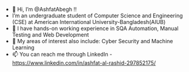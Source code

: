 - 👋 Hi, I’m @AshfatAbegh !!
-    I’m an undergraduate student of Computer Science and Engineering (CSE) at 
     American International University-Bangladesh(AIUB)
- 🌱 I have hands-on working experience in SQA Automation, Manual Testing and Web Development 
- 💞️ My areas of interest also include: Cyber Security and Machine Learning
- 📫 You can reach me through LinkedIn - https://www.linkedin.com/in/ashfat-al-rashid-297852175/

<!---
AshfatAbegh/AshfatAbegh is a ✨ special ✨ repository because its `README.md` (this file) appears on your GitHub profile.
You can click the Preview link to take a look at your changes.
--->
